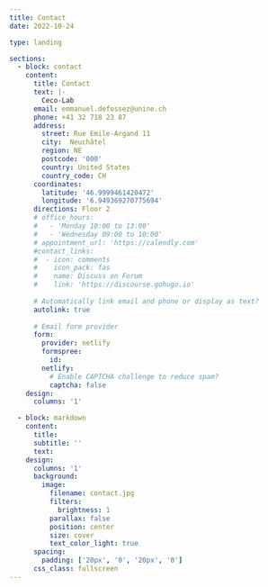 ```yaml
---
title: Contact
date: 2022-10-24

type: landing

sections:
  - block: contact
    content:
      title: Contact
      text: |-
        Ceco-Lab
      email: emmanuel.defossez@unine.ch
      phone: +41 32 718 23 87
      address:
        street: Rue Emile-Argand 11
        city:  Neuchâtel
        region: NE
        postcode: '000'
        country: United States
        country_code: CH
      coordinates:
        latitude: '46.9999461420472'
        longitude: '6.949369270775694'
      directions: Floor 2
      # office_hours:
      #   - 'Monday 10:00 to 13:00'
      #   - 'Wednesday 09:00 to 10:00'
      # appointment_url: 'https://calendly.com'
      #contact_links:
      #  - icon: comments
      #    icon_pack: fas
      #    name: Discuss on Forum
      #    link: 'https://discourse.gohugo.io'
    
      # Automatically link email and phone or display as text?
      autolink: true
    
      # Email form provider
      form:
        provider: netlify
        formspree:
          id:
        netlify:
          # Enable CAPTCHA challenge to reduce spam?
          captcha: false
    design:
      columns: '1'

  - block: markdown
    content:
      title:
      subtitle: ''
      text:
    design:
      columns: '1'
      background:
        image: 
          filename: contact.jpg
          filters:
            brightness: 1
          parallax: false
          position: center
          size: cover
          text_color_light: true
      spacing:
        padding: ['20px', '0', '20px', '0']
      css_class: fullscreen
---
```


